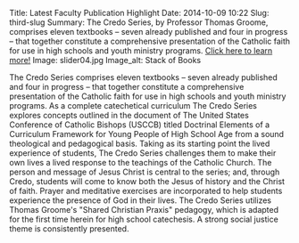Title: Latest Faculty Publication Highlight 
Date: 2014-10-09 10:22
Slug: third-slug
Summary: The Credo Series, by Professor Thomas Groome, comprises eleven textbooks – seven already published and four in progress – that together constitute a comprehensive presentation of the Catholic faith for use in high schools and youth ministry programs. [Click here to learn more!](http://www.bc.edu/sites/libraries/facpub/groome-credo/)
Image: slider04.jpg
Image_alt: Stack of Books

The Credo Series comprises eleven textbooks – seven already published and four in progress – that together constitute a comprehensive presentation of the Catholic faith for use in high schools and youth ministry programs. As a complete catechetical curriculum The Credo Series explores concepts outlined in the document of The United States Conference of Catholic Bishops (USCCB) titled Doctrinal Elements of a Curriculum Framework for Young People of High School Age from a sound theological and pedagogical basis. Taking as its starting point the lived experience of students, The Credo Series challenges them to make their own lives a lived response to the teachings of the Catholic Church. The person and message of Jesus Christ is central to the series; and, through Credo, students will come to know both the Jesus of history and the Christ of faith. Prayer and meditative exercises are incorporated to help students experience the presence of God in their lives. The Credo Series utilizes Thomas Groome's "Shared Christian Praxis" pedagogy, which is adapted for the first time herein for high school catechesis. A strong social justice theme is consistently presented. 